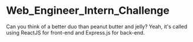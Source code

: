 # Web_Engineer_Intern_Challenge

Can you think of a better duo than peanut butter and jelly? Yeah, it's called using ReactJS for front-end and Express.js for back-end.

